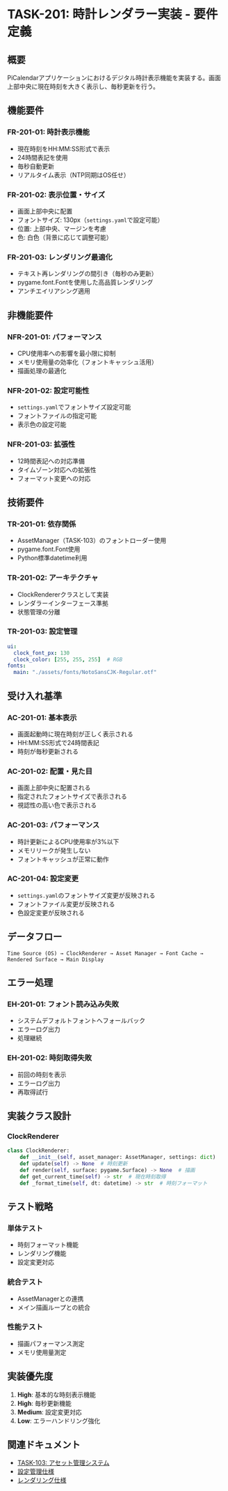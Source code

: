 # TASK-201: 時計レンダラー実装 - 要件定義

## 概要

PiCalendarアプリケーションにおけるデジタル時計表示機能を実装する。画面上部中央に現在時刻を大きく表示し、毎秒更新を行う。

## 機能要件

### FR-201-01: 時計表示機能
- 現在時刻をHH:MM:SS形式で表示
- 24時間表記を使用
- 毎秒自動更新
- リアルタイム表示（NTP同期はOS任せ）

### FR-201-02: 表示位置・サイズ
- 画面上部中央に配置
- フォントサイズ: 130px（`settings.yaml`で設定可能）
- 位置: 上部中央、マージンを考慮
- 色: 白色（背景に応じて調整可能）

### FR-201-03: レンダリング最適化
- テキスト再レンダリングの間引き（毎秒のみ更新）
- pygame.font.Fontを使用した高品質レンダリング
- アンチエイリアシング適用

## 非機能要件

### NFR-201-01: パフォーマンス
- CPU使用率への影響を最小限に抑制
- メモリ使用量の効率化（フォントキャッシュ活用）
- 描画処理の最適化

### NFR-201-02: 設定可能性
- `settings.yaml`でフォントサイズ設定可能
- フォントファイルの指定可能
- 表示色の設定可能

### NFR-201-03: 拡張性
- 12時間表記への対応準備
- タイムゾーン対応への拡張性
- フォーマット変更への対応

## 技術要件

### TR-201-01: 依存関係
- AssetManager（TASK-103）のフォントローダー使用
- pygame.font.Font使用
- Python標準datetime利用

### TR-201-02: アーキテクチャ
- ClockRendererクラスとして実装
- レンダラーインターフェース準拠
- 状態管理の分離

### TR-201-03: 設定管理
```yaml
ui:
  clock_font_px: 130
  clock_color: [255, 255, 255]  # RGB
fonts:
  main: "./assets/fonts/NotoSansCJK-Regular.otf"
```

## 受け入れ基準

### AC-201-01: 基本表示
- 画面起動時に現在時刻が正しく表示される
- HH:MM:SS形式で24時間表記
- 時刻が毎秒更新される

### AC-201-02: 配置・見た目
- 画面上部中央に配置される
- 指定されたフォントサイズで表示される
- 視認性の高い色で表示される

### AC-201-03: パフォーマンス
- 時計更新によるCPU使用率が3%以下
- メモリリークが発生しない
- フォントキャッシュが正常に動作

### AC-201-04: 設定変更
- `settings.yaml`のフォントサイズ変更が反映される
- フォントファイル変更が反映される
- 色設定変更が反映される

## データフロー

```
Time Source (OS) → ClockRenderer → Asset Manager → Font Cache → Rendered Surface → Main Display
```

## エラー処理

### EH-201-01: フォント読み込み失敗
- システムデフォルトフォントへフォールバック
- エラーログ出力
- 処理継続

### EH-201-02: 時刻取得失敗
- 前回の時刻を表示
- エラーログ出力
- 再取得試行

## 実装クラス設計

### ClockRenderer
```python
class ClockRenderer:
    def __init__(self, asset_manager: AssetManager, settings: dict)
    def update(self) -> None  # 時刻更新
    def render(self, surface: pygame.Surface) -> None  # 描画
    def get_current_time(self) -> str  # 現在時刻取得
    def _format_time(self, dt: datetime) -> str  # 時刻フォーマット
```

## テスト戦略

### 単体テスト
- 時刻フォーマット機能
- レンダリング機能
- 設定変更対応

### 統合テスト  
- AssetManagerとの連携
- メイン描画ループとの統合

### 性能テスト
- 描画パフォーマンス測定
- メモリ使用量測定

## 実装優先度

1. **High**: 基本的な時刻表示機能
2. **High**: 毎秒更新機能
3. **Medium**: 設定変更対応
4. **Low**: エラーハンドリング強化

## 関連ドキュメント

- [TASK-103: アセット管理システム](../TASK-103/)
- [設定管理仕様](../../specs/settings.md)
- [レンダリング仕様](../../specs/rendering.md)